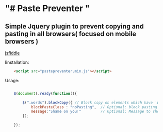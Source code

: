 "# Paste Preventer " 
=====================


Simple Jquery plugin to prevent copying and pasting in all browsers( focused on mobile browsers )
----------------------------------------------------------------------------------------------------

[jsfiddle]( http://jsfiddle.net/pv6r0x1a/2/ )





Iinstallation:

```html
    <script src="pastepreventer.min.js"></script>
```



Usage:
```javascript

    $(document).ready(function(){
    
        $(".words").blockCopy({ // Block copy on elements which have 'words' class
            blockPasteClass : "noPasting",  // Optional: block pasting on inputs (or textareas) which have 'noPasting' class
            message:"Shame on you!"         // Optional: Message to show if user tried to paste
        });
        
    });

```
